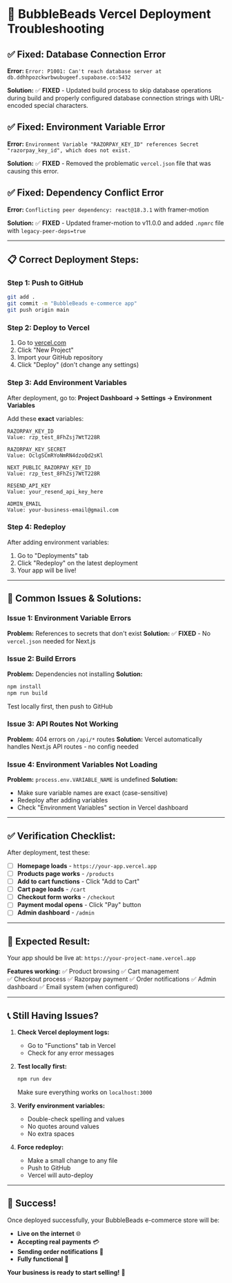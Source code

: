 # 🚀 BubbleBeads Vercel Deployment Troubleshooting

## ✅ **Fixed: Database Connection Error**

**Error:** `Error: P1001: Can't reach database server at db.ddhhpozckwrbwubugeef.supabase.co:5432`

**Solution:** ✅ **FIXED** - Updated build process to skip database operations during build and properly configured database connection strings with URL-encoded special characters.

## ✅ **Fixed: Environment Variable Error**

**Error:** `Environment Variable "RAZORPAY_KEY_ID" references Secret "razorpay_key_id", which does not exist.`

**Solution:** ✅ **FIXED** - Removed the problematic `vercel.json` file that was causing this error.

## ✅ **Fixed: Dependency Conflict Error**

**Error:** `Conflicting peer dependency: react@18.3.1` with framer-motion

**Solution:** ✅ **FIXED** - Updated framer-motion to v11.0.0 and added `.npmrc` file with `legacy-peer-deps=true`

---

## 📋 **Correct Deployment Steps:**

### **Step 1: Push to GitHub**
```bash
git add .
git commit -m "BubbleBeads e-commerce app"
git push origin main
```

### **Step 2: Deploy to Vercel**
1. Go to [vercel.com](https://vercel.com)
2. Click "New Project"
3. Import your GitHub repository
4. Click "Deploy" (don't change any settings)

### **Step 3: Add Environment Variables**
After deployment, go to:
**Project Dashboard → Settings → Environment Variables**

Add these **exact** variables:

```
RAZORPAY_KEY_ID
Value: rzp_test_8FhZsj7WtT228R

RAZORPAY_KEY_SECRET  
Value: OclgSCmRYoNmRN4dzoQd2sKl

NEXT_PUBLIC_RAZORPAY_KEY_ID
Value: rzp_test_8FhZsj7WtT228R

RESEND_API_KEY
Value: your_resend_api_key_here

ADMIN_EMAIL
Value: your-business-email@gmail.com
```

### **Step 4: Redeploy**
After adding environment variables:
1. Go to "Deployments" tab
2. Click "Redeploy" on the latest deployment
3. Your app will be live!

---

## 🚨 **Common Issues & Solutions:**

### **Issue 1: Environment Variable Errors**
**Problem:** References to secrets that don't exist
**Solution:** ✅ **FIXED** - No `vercel.json` needed for Next.js

### **Issue 2: Build Errors**
**Problem:** Dependencies not installing
**Solution:** 
```bash
npm install
npm run build
```
Test locally first, then push to GitHub

### **Issue 3: API Routes Not Working**
**Problem:** 404 errors on `/api/*` routes
**Solution:** Vercel automatically handles Next.js API routes - no config needed

### **Issue 4: Environment Variables Not Loading**
**Problem:** `process.env.VARIABLE_NAME` is undefined
**Solution:** 
- Make sure variable names are exact (case-sensitive)
- Redeploy after adding variables
- Check "Environment Variables" section in Vercel dashboard

---

## ✅ **Verification Checklist:**

After deployment, test these:

- [ ] **Homepage loads** - `https://your-app.vercel.app`
- [ ] **Products page works** - `/products`
- [ ] **Add to cart functions** - Click "Add to Cart"
- [ ] **Cart page loads** - `/cart`
- [ ] **Checkout form works** - `/checkout`
- [ ] **Payment modal opens** - Click "Pay" button
- [ ] **Admin dashboard** - `/admin`

---

## 🎯 **Expected Result:**

Your app should be live at: `https://your-project-name.vercel.app`

**Features working:**
✅ Product browsing
✅ Cart management  
✅ Checkout process
✅ Razorpay payment
✅ Order notifications
✅ Admin dashboard
✅ Email system (when configured)

---

## 📞 **Still Having Issues?**

1. **Check Vercel deployment logs:**
   - Go to "Functions" tab in Vercel
   - Check for any error messages

2. **Test locally first:**
   ```bash
   npm run dev
   ```
   Make sure everything works on `localhost:3000`

3. **Verify environment variables:**
   - Double-check spelling and values
   - No quotes around values
   - No extra spaces

4. **Force redeploy:**
   - Make a small change to any file
   - Push to GitHub
   - Vercel will auto-deploy

---

## 🎉 **Success!**

Once deployed successfully, your BubbleBeads e-commerce store will be:
- **Live on the internet** 🌐
- **Accepting real payments** 💳
- **Sending order notifications** 📧
- **Fully functional** 🚀

**Your business is ready to start selling!** 🎊